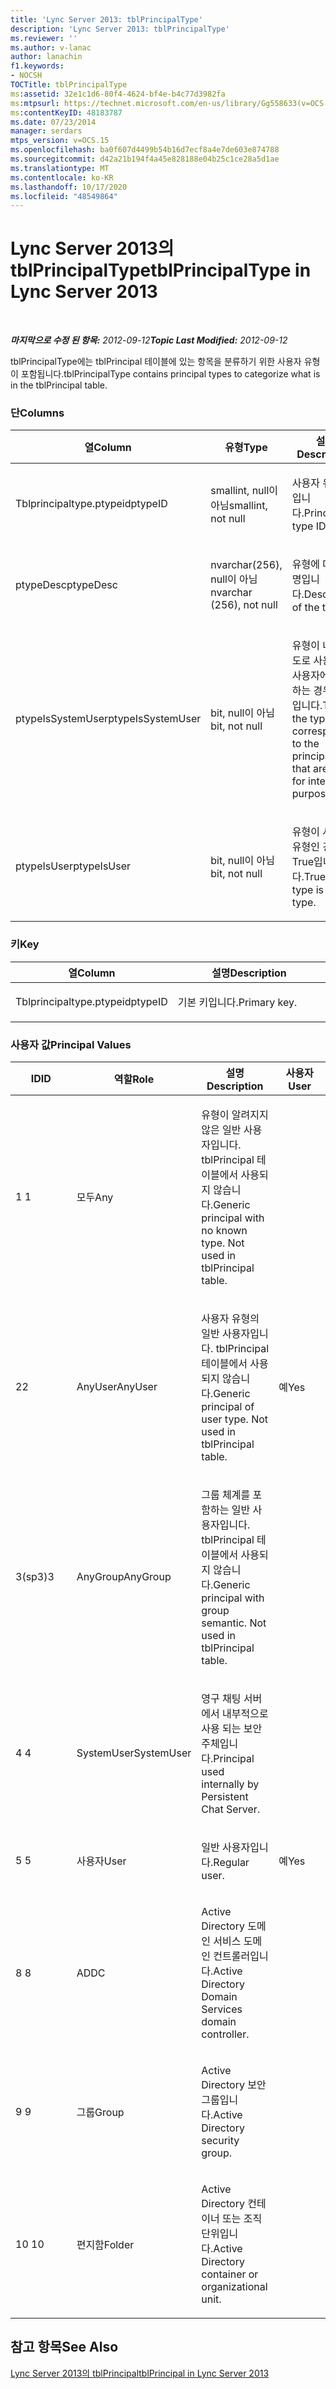 ```yaml
---
title: 'Lync Server 2013: tblPrincipalType'
description: 'Lync Server 2013: tblPrincipalType'
ms.reviewer: ''
ms.author: v-lanac
author: lanachin
f1.keywords:
- NOCSH
TOCTitle: tblPrincipalType
ms:assetid: 32e1c1d6-80f4-4624-bf4e-b4c77d3982fa
ms:mtpsurl: https://technet.microsoft.com/en-us/library/Gg558633(v=OCS.15)
ms:contentKeyID: 48183787
ms.date: 07/23/2014
manager: serdars
mtps_version: v=OCS.15
ms.openlocfilehash: ba0f607d4499b54b16d7ecf8a4e7de603e874788
ms.sourcegitcommit: d42a21b194f4a45e828188e04b25c1ce28a5d1ae
ms.translationtype: MT
ms.contentlocale: ko-KR
ms.lasthandoff: 10/17/2020
ms.locfileid: "48549864"
---
```

# <a name="tblprincipaltype-in-lync-server-2013"></a><span data-ttu-id="79382-103">Lync Server 2013의 tblPrincipalType</span><span class="sxs-lookup"><span data-stu-id="79382-103">tblPrincipalType in Lync Server 2013</span></span>

<div data-xmlns="http://www.w3.org/1999/xhtml">

<div class="topic" data-xmlns="http://www.w3.org/1999/xhtml" data-msxsl="urn:schemas-microsoft-com:xslt" data-cs="https://msdn.microsoft.com/">

<div data-asp="https://msdn2.microsoft.com/asp">



</div>

<div id="mainSection">

<div id="mainBody">

<span> </span>

<span data-ttu-id="79382-104">_**마지막으로 수정 된 항목:** 2012-09-12_</span><span class="sxs-lookup"><span data-stu-id="79382-104">_**Topic Last Modified:** 2012-09-12_</span></span>

<span data-ttu-id="79382-105">tblPrincipalType에는 tblPrincipal 테이블에 있는 항목을 분류하기 위한 사용자 유형이 포함됩니다.</span><span class="sxs-lookup"><span data-stu-id="79382-105">tblPrincipalType contains principal types to categorize what is in the tblPrincipal table.</span></span>

### <a name="columns"></a><span data-ttu-id="79382-106">단</span><span class="sxs-lookup"><span data-stu-id="79382-106">Columns</span></span>

<table>
<colgroup>
<col style="width: 33%" />
<col style="width: 33%" />
<col style="width: 33%" />
</colgroup>
<thead>
<tr class="header">
<th><span data-ttu-id="79382-107">열</span><span class="sxs-lookup"><span data-stu-id="79382-107">Column</span></span></th>
<th><span data-ttu-id="79382-108">유형</span><span class="sxs-lookup"><span data-stu-id="79382-108">Type</span></span></th>
<th><span data-ttu-id="79382-109">설명</span><span class="sxs-lookup"><span data-stu-id="79382-109">Description</span></span></th>
</tr>
</thead>
<tbody>
<tr class="odd">
<td><p><span data-ttu-id="79382-110">Tblprincipaltype.ptypeid</span><span class="sxs-lookup"><span data-stu-id="79382-110">ptypeID</span></span></p></td>
<td><p><span data-ttu-id="79382-111">smallint, null이 아님</span><span class="sxs-lookup"><span data-stu-id="79382-111">smallint, not null</span></span></p></td>
<td><p><span data-ttu-id="79382-112">사용자 유형 ID입니다.</span><span class="sxs-lookup"><span data-stu-id="79382-112">Principal type ID.</span></span></p></td>
</tr>
<tr class="even">
<td><p><span data-ttu-id="79382-113">ptypeDesc</span><span class="sxs-lookup"><span data-stu-id="79382-113">ptypeDesc</span></span></p></td>
<td><p><span data-ttu-id="79382-114">nvarchar(256), null이 아님</span><span class="sxs-lookup"><span data-stu-id="79382-114">nvarchar (256), not null</span></span></p></td>
<td><p><span data-ttu-id="79382-115">유형에 대한 설명입니다.</span><span class="sxs-lookup"><span data-stu-id="79382-115">Description of the type.</span></span></p></td>
</tr>
<tr class="odd">
<td><p><span data-ttu-id="79382-116">ptypeIsSystemUser</span><span class="sxs-lookup"><span data-stu-id="79382-116">ptypeIsSystemUser</span></span></p></td>
<td><p><span data-ttu-id="79382-117">bit, null이 아님</span><span class="sxs-lookup"><span data-stu-id="79382-117">bit, not null</span></span></p></td>
<td><p><span data-ttu-id="79382-118">유형이 내부 용도로 사용되는 사용자에 해당하는 경우 True입니다.</span><span class="sxs-lookup"><span data-stu-id="79382-118">True if the type corresponds to the principals that are used for internal purposes.</span></span></p></td>
</tr>
<tr class="even">
<td><p><span data-ttu-id="79382-119">ptypeIsUser</span><span class="sxs-lookup"><span data-stu-id="79382-119">ptypeIsUser</span></span></p></td>
<td><p><span data-ttu-id="79382-120">bit, null이 아님</span><span class="sxs-lookup"><span data-stu-id="79382-120">bit, not null</span></span></p></td>
<td><p><span data-ttu-id="79382-121">유형이 사용자 유형인 경우 True입니다.</span><span class="sxs-lookup"><span data-stu-id="79382-121">True if the type is a user type.</span></span></p></td>
</tr>
</tbody>
</table>


### <a name="key"></a><span data-ttu-id="79382-122">키</span><span class="sxs-lookup"><span data-stu-id="79382-122">Key</span></span>

<table>
<colgroup>
<col style="width: 50%" />
<col style="width: 50%" />
</colgroup>
<thead>
<tr class="header">
<th><span data-ttu-id="79382-123">열</span><span class="sxs-lookup"><span data-stu-id="79382-123">Column</span></span></th>
<th><span data-ttu-id="79382-124">설명</span><span class="sxs-lookup"><span data-stu-id="79382-124">Description</span></span></th>
</tr>
</thead>
<tbody>
<tr class="odd">
<td><p><span data-ttu-id="79382-125">Tblprincipaltype.ptypeid</span><span class="sxs-lookup"><span data-stu-id="79382-125">ptypeID</span></span></p></td>
<td><p><span data-ttu-id="79382-126">기본 키입니다.</span><span class="sxs-lookup"><span data-stu-id="79382-126">Primary key.</span></span></p></td>
</tr>
</tbody>
</table>


### <a name="principal-values"></a><span data-ttu-id="79382-127">사용자 값</span><span class="sxs-lookup"><span data-stu-id="79382-127">Principal Values</span></span>

<table>
<colgroup>
<col style="width: 25%" />
<col style="width: 25%" />
<col style="width: 25%" />
<col style="width: 25%" />
</colgroup>
<thead>
<tr class="header">
<th><span data-ttu-id="79382-128">ID</span><span class="sxs-lookup"><span data-stu-id="79382-128">ID</span></span></th>
<th><span data-ttu-id="79382-129">역할</span><span class="sxs-lookup"><span data-stu-id="79382-129">Role</span></span></th>
<th><span data-ttu-id="79382-130">설명</span><span class="sxs-lookup"><span data-stu-id="79382-130">Description</span></span></th>
<th><span data-ttu-id="79382-131">사용자</span><span class="sxs-lookup"><span data-stu-id="79382-131">User</span></span></th>
</tr>
</thead>
<tbody>
<tr class="odd">
<td><p><span data-ttu-id="79382-132">1 </span><span class="sxs-lookup"><span data-stu-id="79382-132">1</span></span></p></td>
<td><p><span data-ttu-id="79382-133">모두</span><span class="sxs-lookup"><span data-stu-id="79382-133">Any</span></span></p></td>
<td><p><span data-ttu-id="79382-p101">유형이 알려지지 않은 일반 사용자입니다. tblPrincipal 테이블에서 사용되지 않습니다.</span><span class="sxs-lookup"><span data-stu-id="79382-p101">Generic principal with no known type. Not used in tblPrincipal table.</span></span></p></td>
<td></td>
</tr>
<tr class="even">
<td><p><span data-ttu-id="79382-136">2</span><span class="sxs-lookup"><span data-stu-id="79382-136">2</span></span></p></td>
<td><p><span data-ttu-id="79382-137">AnyUser</span><span class="sxs-lookup"><span data-stu-id="79382-137">AnyUser</span></span></p></td>
<td><p><span data-ttu-id="79382-p102">사용자 유형의 일반 사용자입니다. tblPrincipal 테이블에서 사용되지 않습니다.</span><span class="sxs-lookup"><span data-stu-id="79382-p102">Generic principal of user type. Not used in tblPrincipal table.</span></span></p></td>
<td><p><span data-ttu-id="79382-140">예</span><span class="sxs-lookup"><span data-stu-id="79382-140">Yes</span></span></p></td>
</tr>
<tr class="odd">
<td><p><span data-ttu-id="79382-141">3(sp3)</span><span class="sxs-lookup"><span data-stu-id="79382-141">3</span></span></p></td>
<td><p><span data-ttu-id="79382-142">AnyGroup</span><span class="sxs-lookup"><span data-stu-id="79382-142">AnyGroup</span></span></p></td>
<td><p><span data-ttu-id="79382-p103">그룹 체계를 포함하는 일반 사용자입니다. tblPrincipal 테이블에서 사용되지 않습니다.</span><span class="sxs-lookup"><span data-stu-id="79382-p103">Generic principal with group semantic. Not used in tblPrincipal table.</span></span></p></td>
<td></td>
</tr>
<tr class="even">
<td><p><span data-ttu-id="79382-145">4 </span><span class="sxs-lookup"><span data-stu-id="79382-145">4</span></span></p></td>
<td><p><span data-ttu-id="79382-146">SystemUser</span><span class="sxs-lookup"><span data-stu-id="79382-146">SystemUser</span></span></p></td>
<td><p><span data-ttu-id="79382-147">영구 채팅 서버에서 내부적으로 사용 되는 보안 주체입니다.</span><span class="sxs-lookup"><span data-stu-id="79382-147">Principal used internally by Persistent Chat Server.</span></span></p></td>
<td></td>
</tr>
<tr class="odd">
<td><p><span data-ttu-id="79382-148">5 </span><span class="sxs-lookup"><span data-stu-id="79382-148">5</span></span></p></td>
<td><p><span data-ttu-id="79382-149">사용자</span><span class="sxs-lookup"><span data-stu-id="79382-149">User</span></span></p></td>
<td><p><span data-ttu-id="79382-150">일반 사용자입니다.</span><span class="sxs-lookup"><span data-stu-id="79382-150">Regular user.</span></span></p></td>
<td><p><span data-ttu-id="79382-151">예</span><span class="sxs-lookup"><span data-stu-id="79382-151">Yes</span></span></p></td>
</tr>
<tr class="even">
<td><p><span data-ttu-id="79382-152">8 </span><span class="sxs-lookup"><span data-stu-id="79382-152">8</span></span></p></td>
<td><p><span data-ttu-id="79382-153">AD</span><span class="sxs-lookup"><span data-stu-id="79382-153">DC</span></span></p></td>
<td><p><span data-ttu-id="79382-154">Active Directory 도메인 서비스 도메인 컨트롤러입니다.</span><span class="sxs-lookup"><span data-stu-id="79382-154">Active Directory Domain Services domain controller.</span></span></p></td>
<td></td>
</tr>
<tr class="odd">
<td><p><span data-ttu-id="79382-155">9 </span><span class="sxs-lookup"><span data-stu-id="79382-155">9</span></span></p></td>
<td><p><span data-ttu-id="79382-156">그룹</span><span class="sxs-lookup"><span data-stu-id="79382-156">Group</span></span></p></td>
<td><p><span data-ttu-id="79382-157">Active Directory 보안 그룹입니다.</span><span class="sxs-lookup"><span data-stu-id="79382-157">Active Directory security group.</span></span></p></td>
<td></td>
</tr>
<tr class="even">
<td><p><span data-ttu-id="79382-158">10  </span><span class="sxs-lookup"><span data-stu-id="79382-158">10</span></span></p></td>
<td><p><span data-ttu-id="79382-159">편지함</span><span class="sxs-lookup"><span data-stu-id="79382-159">Folder</span></span></p></td>
<td><p><span data-ttu-id="79382-160">Active Directory 컨테이너 또는 조직 단위입니다.</span><span class="sxs-lookup"><span data-stu-id="79382-160">Active Directory container or organizational unit.</span></span></p></td>
<td></td>
</tr>
</tbody>
</table>


<div>

## <a name="see-also"></a><span data-ttu-id="79382-161">참고 항목</span><span class="sxs-lookup"><span data-stu-id="79382-161">See Also</span></span>


[<span data-ttu-id="79382-162">Lync Server 2013의 tblPrincipal</span><span class="sxs-lookup"><span data-stu-id="79382-162">tblPrincipal in Lync Server 2013</span></span>](lync-server-2013-tblprincipal.md)  
  

</div>

</div>

<span> </span>

</div>

</div>

</div>

